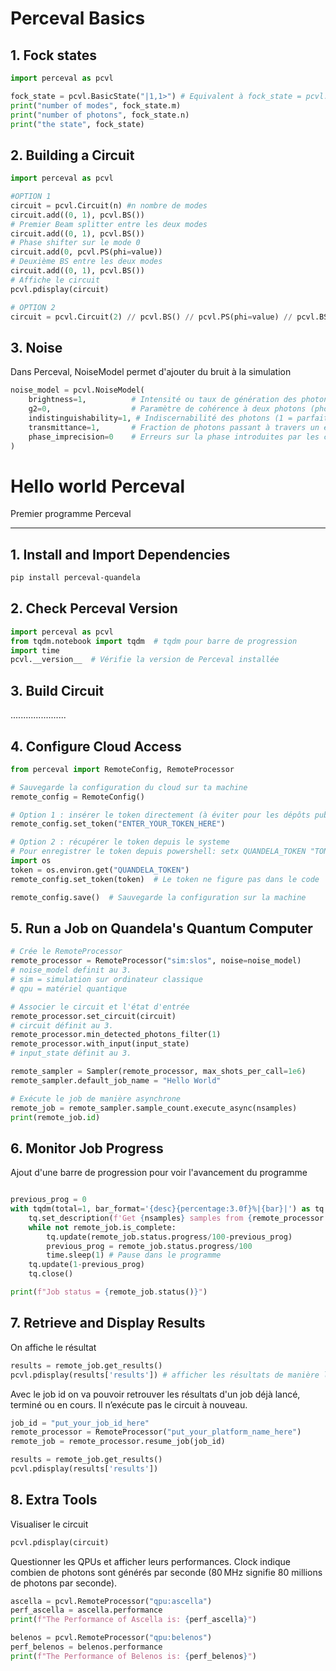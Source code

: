 # Perceval Basics

## 1. Fock states
```python
import perceval as pcvl

fock_state = pcvl.BasicState("|1,1>") # Equivalent à fock_state = pcvl.BasicState("[1,1]")
print("number of modes", fock_state.m)
print("number of photons", fock_state.n)
print("the state", fock_state)
```

## 2. Building a Circuit
```python
import perceval as pcvl

#OPTION 1
circuit = pcvl.Circuit(n) #n nombre de modes
circuit.add((0, 1), pcvl.BS())
# Premier Beam splitter entre les deux modes
circuit.add((0, 1), pcvl.BS())
# Phase shifter sur le mode 0
circuit.add(0, pcvl.PS(phi=value))
# Deuxième BS entre les deux modes
circuit.add((0, 1), pcvl.BS())
# Affiche le circuit
pcvl.pdisplay(circuit)

# OPTION 2 
circuit = pcvl.Circuit(2) // pcvl.BS() // pcvl.PS(phi=value) // pcvl.BS()
```

## 3. Noise 

Dans Perceval, NoiseModel permet d'ajouter du bruit à la simulation
```python
noise_model = pcvl.NoiseModel(
    brightness=1,          # Intensité ou taux de génération des photons
    g2=0,                  # Paramètre de cohérence à deux photons (photons supplémentaires possibles si >0)
    indistinguishability=1, # Indiscernabilité des photons (1 = parfait)
    transmittance=1,       # Fraction de photons passant à travers un élément optique sans perte
    phase_imprecision=0    # Erreurs sur la phase introduites par les composants
)
```


# Hello world Perceval
Premier programme Perceval

---

## 1. Install and Import Dependencies

```bash
pip install perceval-quandela
```

## 2. Check Perceval Version
```python
import perceval as pcvl
from tqdm.notebook import tqdm  # tqdm pour barre de progression
import time
pcvl.__version__  # Vérifie la version de Perceval installée
```

## 3. Build Circuit
......................

## 4. Configure Cloud Access
```python
from perceval import RemoteConfig, RemoteProcessor

# Sauvegarde la configuration du cloud sur ta machine
remote_config = RemoteConfig()

# Option 1 : insérer le token directement (à éviter pour les dépôts publics)
remote_config.set_token("ENTER_YOUR_TOKEN_HERE")

# Option 2 : récupérer le token depuis le systeme
# Pour enregistrer le token depuis powershell: setx QUANDELA_TOKEN "TON_TOKEN_ICI"
import os
token = os.environ.get("QUANDELA_TOKEN")
remote_config.set_token(token)  # Le token ne figure pas dans le code

remote_config.save()  # Sauvegarde la configuration sur la machine
```

## 5. Run a Job on Quandela's Quantum Computer
```python
# Crée le RemoteProcessor
remote_processor = RemoteProcessor("sim:slos", noise=noise_model)
# noise_model definit au 3.
# sim = simulation sur ordinateur classique
# qpu = matériel quantique

# Associer le circuit et l'état d'entrée
remote_processor.set_circuit(circuit)
# circuit définit au 3.
remote_processor.min_detected_photons_filter(1)
remote_processor.with_input(input_state)
# input_state définit au 3.

remote_sampler = Sampler(remote_processor, max_shots_per_call=1e6)
remote_sampler.default_job_name = "Hello World" 

# Exécute le job de manière asynchrone
remote_job = remote_sampler.sample_count.execute_async(nsamples)
print(remote_job.id)

```
## 6. Monitor Job Progress

Ajout d'une barre de progression pour voir l'avancement du programme

```python

previous_prog = 0 
with tqdm(total=1, bar_format='{desc}{percentage:3.0f}%|{bar}|') as tq:
    tq.set_description(f'Get {nsamples} samples from {remote_processor.name}')
    while not remote_job.is_complete:
        tq.update(remote_job.status.progress/100-previous_prog)
        previous_prog = remote_job.status.progress/100
        time.sleep(1) # Pause dans le programme
    tq.update(1-previous_prog)
    tq.close()

print(f"Job status = {remote_job.status()}")

```

## 7. Retrieve and Display Results
On affiche le résultat

```python
results = remote_job.get_results()
pcvl.pdisplay(results['results']) # afficher les résultats de manière lisible et ordonnée
```

Avec le job id on va pouvoir retrouver les résultats d'un job déjà lancé, terminé ou en cours. Il n’exécute pas le circuit à nouveau.

```python
job_id = "put_your_job_id_here" 
remote_processor = RemoteProcessor("put_your_platform_name_here")
remote_job = remote_processor.resume_job(job_id)

results = remote_job.get_results()   
pcvl.pdisplay(results['results'])

```
## 8. Extra Tools

Visualiser le circuit 

```python
pcvl.pdisplay(circuit)
```

Questionner les QPUs et afficher leurs performances.
Clock indique combien de photons sont générés par seconde (80 MHz signifie 80 millions de photons par seconde).

```python
ascella = pcvl.RemoteProcessor("qpu:ascella")
perf_ascella = ascella.performance
print(f"The Performance of Ascella is: {perf_ascella}")

belenos = pcvl.RemoteProcessor("qpu:belenos")
perf_belenos = belenos.performance
print(f"The Performance of Belenos is: {perf_belenos}")
```


